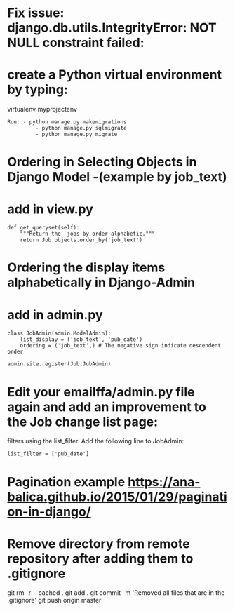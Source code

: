 # Fix issue: django.db.utils.IntegrityError: NOT NULL constraint failed:
	
# create a Python virtual environment by typing:
virtualenv myprojectenv


	Run: - python manage.py makemigrations 
             - python manage.py sqlmigrate 
             - python manage.py migrate

# Ordering in Selecting Objects in Django Model -(example by job_text)
# add in view.py 

	def get_queryset(self):
        """Return the  jobs by order alphabetic."""
        return Job.objects.order_by('job_text')



# Ordering the display items alphabetically in Django-Admin
# add in admin.py

	class JobAdmin(admin.ModelAdmin): 
  		list_display = ('job_text', 'pub_date')
  		ordering = ('job_text',) # The negative sign indicate descendent order
 
	admin.site.register(Job,JobAdmin)



# Edit your emailffa/admin.py file again and add an improvement to the Job change list page: 

filters using the list_filter. Add the following line to JobAdmin:

	list_filter = ['pub_date']


# Pagination example https://ana-balica.github.io/2015/01/29/pagination-in-django/
# Remove directory from remote repository after adding them to .gitignore
git rm -r --cached . 
 git add .
 git commit -m 'Removed all files that are in the .gitignore' 
 git push origin master
